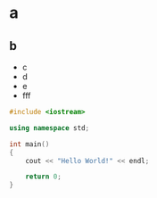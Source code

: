 # a

## b

- c
- d
- e
- fff

```cpp
#include <iostream>

using namespace std;

int main()
{
	cout << "Hello World!" << endl;

	return 0;
}

```
